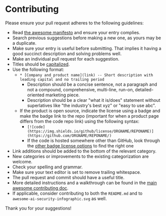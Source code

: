 # Contributing

Please ensure your pull request adheres to the following guidelines:

* Read [the awesome manifesto](https://github.com/sindresorhus/awesome/blob/master/awesome.md) and ensure your entry complies.
* Search previous suggestions before making a new one, as yours may be a duplicate.
* Make sure your entry is useful before submitting. That implies it having a good succinct description and solving problems well.
* Make an individual pull request for each suggestion.
* Titles should be [capitalized](http://grammar.yourdictionary.com/capitalization/rules-for-capitalization-in-titles.html).
* Use the following format: 
  * `* [Company and product name](link) -- Short description with leading capital and no trailing period`
    * Description should be a concise sentence, not a paragraph and not a compound, comprehensive, multi-line, run-on, detailed-oriented marketing piece.
    * Description should be a clear "what it is/does" statement without superlatives like "the industry's best xyz" or "easy to use abc".
  * If the product is open source, indicate the license using a badge and make the badge link to the repo (important for when a product page differs from the code repo link) using the following syntax:
    * `[![code](https://img.shields.io/github/license/ORGNAME/REPONAME)](https://github.com/ORGNAME/REPONAME/)`
    * If the code is hosted somewhere other than GitHub, look through the [other badge license options](https://shields.io/badges/git-hub-license) to find the right one
* Link additions should be added to the bottom of the relevant category.
* New categories or improvements to the existing categorization are welcome.
* Check your spelling and grammar.
* Make sure your text editor is set to remove trailing whitespace.
* The pull request and commit should have a useful title.
* More detailed instructions and a walkthrough can be found in the [main awesome contributing doc](https://github.com/sindresorhus/awesome/blob/main/contributing.md).
* If applicable, consider contributing to both the `README.md` and to `awesome-ai-security-infographic.svg` as well.

Thank you for your suggestions!

